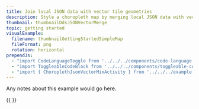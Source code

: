 ```yaml
---
title: Join local JSON data with vector tile geometries
description: Style a choropleth map by merging local JSON data with vector tile geometries.
thumbnail: thumbnailDdsJSONVectorMerge
topic: getting started
visualExample:
  filename: thumbnailGettingStartedSimpleMap
  fileFormat: png
  rotation: horizontal
prependJs:
  - "import CodeLanguageToggle from '../../../components/code-language-toggle'"
  - "import ToggleableCodeBlock from '../../../components/toggleable-code-block'"
  - "import { ChoroplethJsonVectorMixActivity } from '../../../example-code/ChoroplethJsonVectorMixActivity.js'"
---
```


Any notes about this example would go here. 

{{
  <CodeLanguageToggle />
  <ToggleableCodeBlock 
    codeSnippet={ChoroplethJsonVectorMixActivity}
  />
}}

